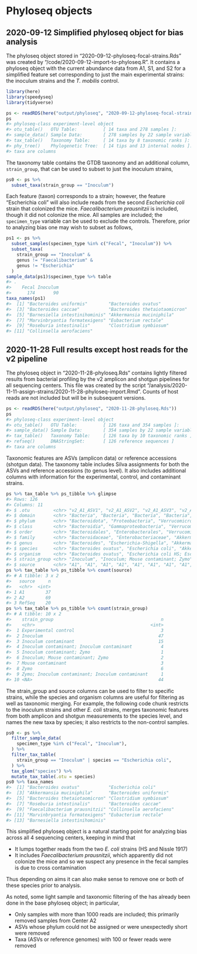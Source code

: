 
<!-- README.md is generated from README.Rmd. Please edit that file -->

# Phyloseq objects

## 2020-09-12 Simplified phyloseq object for bias analysis

The phyloseq object stored in “2020-09-12-phyloseq-focal-strains.Rds”
was created by “/code/2020-09-12-import-to-phyloseq.R”. It contains a
phyloseq object with the current abundance data from A1, S1, and S2 for
a simplified feature set corresponding to just the main experimental
strains: the inoculum strains and the *T. mobilis* control.

``` r
library(here)
library(speedyseq)
library(tidyverse)

ps <- readRDS(here("output/phyloseq", "2020-09-12-phyloseq-focal-strains.Rds"))
ps
#> phyloseq-class experiment-level object
#> otu_table()   OTU Table:          [ 14 taxa and 278 samples ]:
#> sample_data() Sample Data:        [ 278 samples by 22 sample variables ]:
#> tax_table()   Taxonomy Table:     [ 14 taxa by 8 taxonomic ranks ]:
#> phy_tree()    Phylogenetic Tree:  [ 14 tips and 13 internal nodes ]:
#> taxa are columns
```

The taxonomy table contains the GTDB taxonomy and an additional column,
`strain_group`, that can be used to subset to just the inoculum strains,

``` r
ps0 <- ps %>% 
  subset_taxa(strain_group == "Inoculum")
```

Each feature (taxon) corresponds to a strain; however, the feature
“Escherichia coli” will also include reads from the second *Escherichia
coli* strain that colonized the mice. *Faecalibacterium prausnitzii* is
included, though it did not colonize the mice. All samples are included;
the `specimen_type` variable can be used to exclude the controls.
Therefore, prior to analyzing bias one may wish to subset as follows,

``` r
ps1 <- ps %>% 
  subset_samples(specimen_type %in% c("Fecal", "Inoculum")) %>%
  subset_taxa(
    strain_group == "Inoculum" & 
    genus != "Faecalibacterium" &
    genus != "Escherichia" 
  )
sample_data(ps1)$specimen_type %>% table
#> .
#>    Fecal Inoculum 
#>      174       90
taxa_names(ps1)
#>  [1] "Bacteroides uniformis"        "Bacteroides ovatus"          
#>  [3] "Bacteroides caccae"           "Bacteroides thetaiotaomicron"
#>  [5] "Barnesiella intestinihominis" "Akkermansia muciniphila"     
#>  [7] "Marvinbryantia formatexigens" "Eubacterium rectale"         
#>  [9] "Roseburia intestinalis"       "Clostridium symbiosum"       
#> [11] "Collinsella aerofaciens"
```

## 2020-11-28 Full results except host reads for the v2 pipeline

The phyloseq object in “2020-11-28-phyloseq.Rds” contains lightly
filtered results from bacterial profiling by the v2 amplicon and shotgun
pipelines for all sequencing centers. This file was created by the
script
“/analysis/2020-11-11-assign-strains/2020-11-28-phyloseq-import.Rmd”.
Counts of host reads are not included but will be in subsequent
versions.

``` r
ps <- readRDS(here("output/phyloseq", "2020-11-28-phyloseq.Rds"))
ps
#> phyloseq-class experiment-level object
#> otu_table()   OTU Table:          [ 126 taxa and 354 samples ]:
#> sample_data() Sample Data:        [ 354 samples by 22 sample variables ]:
#> tax_table()   Taxonomy Table:     [ 126 taxa by 10 taxonomic ranks ]:
#> refseq()      DNAStringSet:       [ 126 reference sequences ]
#> taxa are columns
```

Taxonomic features are ASVs (amplicon data) or reference accessions
(shotgun data). The taxonomy table includes Silva assignments for both
the ASVs and reference accessions (to genus level). It also includes
additional columns with information for the experimental, control, and
contaminant strains.

``` r
ps %>% tax_table %>% ps_tibble %>% glimpse
#> Rows: 126
#> Columns: 11
#> $ .otu         <chr> "v2_A1_ASV1", "v2_A1_ASV2", "v2_A1_ASV3", "v2_A1_ASV4", …
#> $ domain       <chr> "Bacteria", "Bacteria", "Bacteria", "Bacteria", "Bacteri…
#> $ phylum       <chr> "Bacteroidota", "Proteobacteria", "Verrucomicrobiota", "…
#> $ class        <chr> "Bacteroidia", "Gammaproteobacteria", "Verrucomicrobiae"…
#> $ order        <chr> "Bacteroidales", "Enterobacterales", "Verrucomicrobiales…
#> $ family       <chr> "Bacteroidaceae", "Enterobacteriaceae", "Akkermansiaceae…
#> $ genus        <chr> "Bacteroides", "Escherichia-Shigella", "Akkermansia", "B…
#> $ species      <chr> "Bacteroides ovatus", "Escherichia coli", "Akkermansia m…
#> $ organism     <chr> "Bacteroides ovatus", "Escherichia coli HS; Escherichia …
#> $ strain_group <chr> "Inoculum", "Inoculum; Mouse contaminant; Zymo", "Inocul…
#> $ source       <chr> "A1", "A1", "A1", "A1", "A1", "A1", "A1", "A1", "A1", "A…
ps %>% tax_table %>% ps_tibble %>% count(source)
#> # A tibble: 3 x 2
#>   source     n
#>   <chr>  <int>
#> 1 A1        37
#> 2 A2        69
#> 3 RefSeq    20
ps %>% tax_table %>% ps_tibble %>% count(strain_group)
#> # A tibble: 10 x 2
#>    strain_group                                         n
#>    <chr>                                            <int>
#>  1 Experimental control                                 3
#>  2 Inoculum                                            47
#>  3 Inoculum contaminant                                15
#>  4 Inoculum contaminant; Inoculum contaminant           4
#>  5 Inoculum contaminant; Zymo                           1
#>  6 Inoculum; Mouse contaminant; Zymo                    2
#>  7 Mouse contaminant                                    3
#>  8 Zymo                                                 6
#>  9 Zymo; Inoculum contaminant; Inoculum contaminant     1
#> 10 <NA>                                                44
```

The strain_group and source columns can be used to filter to specific
strains, while the species and organism columns are useful for filtering
as well as taxonomic merging. For example, the following code chunk
restricts to the inoculum strains and other *E. coli* strains, merges
taxonomic features from both amplicon and shotgun measurements to the
species level, and names the new taxa by species; it also restricts to
the non-control samples.

``` r
ps0 <- ps %>%
  filter_sample_data(
    specimen_type %in% c("Fecal", "Inoculum"),
  ) %>%
  filter_tax_table(
    strain_group == "Inoculum" | species == "Escherichia coli",
  ) %>%
  tax_glom("species") %>%
  mutate_tax_table(.otu = species)
ps0 %>% taxa_names
#>  [1] "Bacteroides ovatus"           "Escherichia coli"            
#>  [3] "Akkermansia muciniphila"      "Bacteroides uniformis"       
#>  [5] "Bacteroides thetaiotaomicron" "Clostridium symbiosum"       
#>  [7] "Roseburia intestinalis"       "Bacteroides caccae"          
#>  [9] "Faecalibacterium prausnitzii" "Collinsella aerofaciens"     
#> [11] "Marvinbryantia formatexigens" "Eubacterium rectale"         
#> [13] "Barnesiella intestinihominis"
```

This simplified phyloseq object is a natural starting point for
analyzing bias across all 4 sequencing centers, keeping in mind that

-   It lumps together reads from the two *E. coli* strains (HS and
    Nissle 1917)
-   It includes *Faecalibacterium prausnitzii*, which apparently did not
    colonize the mice and so we suspect any presence in the fecal
    samples is due to cross contamination

Thus depending on aims it can also make sense to remove one or both of
these species prior to analysis.

As noted, some light sample and taxonomic filtering of the has already
been done in the base phyloseq object; in particular,

-   Only samples with more than 1000 reads are included; this primarily
    removed samples from Center A2
-   ASVs whose phylum could not be assigned or were unexpectedly short
    were removed
-   Taxa (ASVs or reference genomes) with 100 or fewer reads were
    removed
